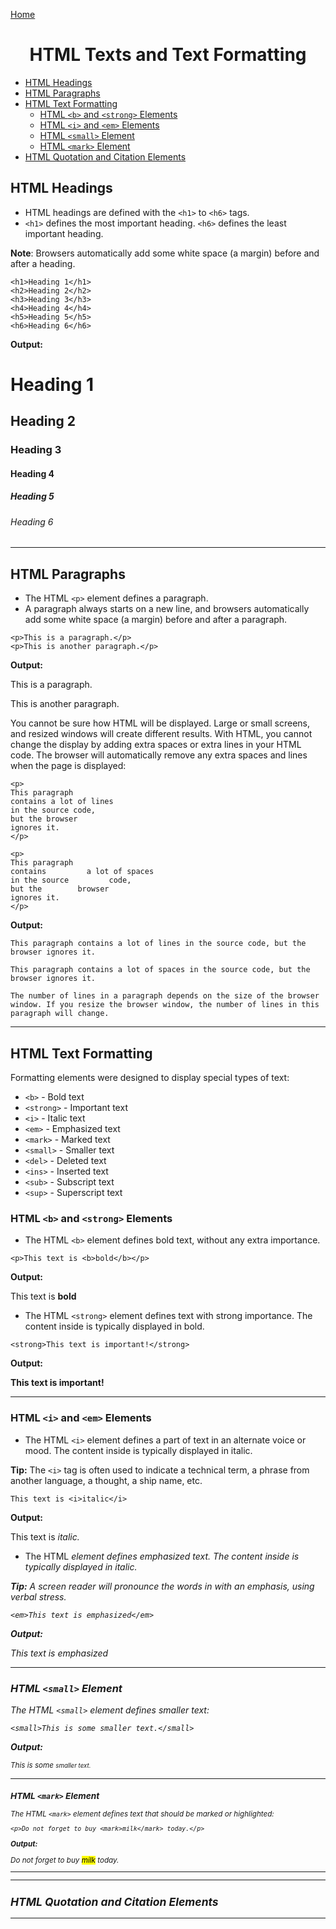 <a href="../HTML.md">Home</a>

<center><h1>HTML Texts and Text Formatting</h1></center>

- [HTML Headings](#html-headings)
- [HTML Paragraphs](#html-paragraphs)
- [HTML Text Formatting](#html-text-formatting)
	- [HTML `<b>` and `<strong>` Elements](#html-b-and-strong-elements)
	- [HTML `<i>` and `<em>` Elements](#html-i-and-em-elements)
	- [HTML `<small>` Element](#html-small-element)
	- [HTML `<mark>` Element](#html-mark-element)
- [HTML Quotation and Citation Elements](#html-quotation-and-citation-elements)


## HTML Headings

- HTML headings are defined with the `<h1>` to `<h6>` tags.
- `<h1>` defines the most important heading. `<h6>` defines the least important heading.

**Note**: Browsers automatically add some white space (a margin) before and after a heading.

```
<h1>Heading 1</h1>
<h2>Heading 2</h2>
<h3>Heading 3</h3>
<h4>Heading 4</h4>
<h5>Heading 5</h5>
<h6>Heading 6</h6>
```
**Output:**

<h1>Heading 1</h1>
<h2>Heading 2</h2>
<h3>Heading 3</h3>
<h4>Heading 4</h4>
<h5>Heading 5</h5>
<h6>Heading 6</h6>

<hr/>

## HTML Paragraphs

- The HTML `<p>` element defines a paragraph.
- A paragraph always starts on a new line, and browsers automatically add some white space (a margin) before and after a paragraph.

```
<p>This is a paragraph.</p>
<p>This is another paragraph.</p>
```
**Output:**
<p>This is a paragraph.</p>
<p>This is another paragraph.</p>

You cannot be sure how HTML will be displayed.
Large or small screens, and resized windows will create different results.
With HTML, you cannot change the display by adding extra spaces or extra lines in your HTML code.
The browser will automatically remove any extra spaces and lines when the page is displayed:
```
<p>
This paragraph
contains a lot of lines
in the source code,
but the browser
ignores it.
</p>

<p>
This paragraph
contains         a lot of spaces
in the source         code,
but the        browser
ignores it.
</p>
```
**Output:**
```
This paragraph contains a lot of lines in the source code, but the browser ignores it.

This paragraph contains a lot of spaces in the source code, but the browser ignores it.

The number of lines in a paragraph depends on the size of the browser window. If you resize the browser window, the number of lines in this paragraph will change.
```

<hr/>

## HTML Text Formatting

Formatting elements were designed to display special types of text:
- `<b>` - Bold text
- `<strong>` - Important text
- `<i>` - Italic text
- `<em>` - Emphasized text
- `<mark>` - Marked text
- `<small>` - Smaller text
- `<del>` - Deleted text
- `<ins>` - Inserted text
- `<sub>` - Subscript text
- `<sup>` - Superscript text

### HTML `<b>` and `<strong>` Elements

- The HTML `<b>` element defines bold text, without any extra importance.

```
<p>This text is <b>bold</b></p>
```
**Output:**
<p>This text is <b>bold</b></p>

- The HTML `<strong>` element defines text with strong importance. The content inside is typically displayed in bold.

```
<strong>This text is important!</strong>
```
**Output:**
<p><strong>This text is important!</strong></p>

<hr/>

### HTML `<i>` and `<em>` Elements

- The HTML `<i>` element defines a part of text in an alternate voice or mood. The content inside is typically displayed in italic.

**Tip:** The `<i>` tag is often used to indicate a technical term, a phrase from another language, a thought, a ship name, etc.

```
This text is <i>italic</i>
```
**Output:**
<p>This text is <i>italic.</i></p>

- The HTML <em> element defines emphasized text. The content inside is typically displayed in italic.

**Tip:** A screen reader will pronounce the words in <em> with an emphasis, using verbal stress.

```
<em>This text is emphasized</em>
```
**Output:**
<p><em>This text is emphasized</em></p>

<hr/>

### HTML `<small>` Element

The HTML `<small>` element defines smaller text:
```
<small>This is some smaller text.</small>
```
**Output:**
<p><small>This is some <small>smaller text.</small></p>

<hr/>

### HTML `<mark>` Element

The HTML `<mark>` element defines text that should be marked or highlighted:
```
<p>Do not forget to buy <mark>milk</mark> today.</p>
```
**Output:**
<p>Do not forget to buy <mark>milk</mark> today.</p>

<hr/>
<hr/>

## HTML Quotation and Citation Elements

<hr/>